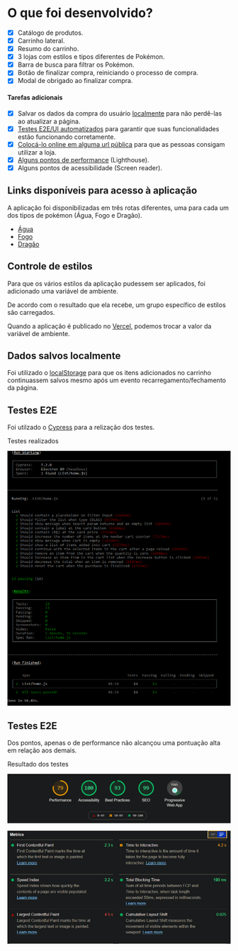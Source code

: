 # O que foi desenvolvido?
- [x] Catálogo de produtos.
- [x] Carrinho lateral.
- [x] Resumo do carrinho.
- [x] 3 lojas com estilos e tipos diferentes de Pokémon.
- [x] Barra de busca para filtrar os Pokémon.
- [x] Botão de finalizar compra, reiniciando o processo de compra.
- [x] Modal de obrigado ao finalizar compra.

#### Tarefas adicionais
- [x] Salvar os dados da compra do usuário [localmente](#localstorage) para não perdê-las ao atualizar a página.
- [x] [Testes E2E/UI automatizados](#cypress) para garantir que suas funcionalidades estão funcionando corretamente.
- [x] [Colocá-lo online em alguma url pública](#vercel) para que as pessoas consigam utilizar a loja.
- [x] [Alguns pontos de performance](#perfomance) (Lighthouse).
- [x] Alguns pontos de acessibilidade (Screen reader).

## <a href="vercel"></a> Links disponíveis para acesso à aplicação
A aplicação foi disponibilizadas em três rotas diferentes, uma para cada um dos tipos de pokémon (Água, Fogo e Dragão).

- [Água](https://pokemon-store-water.vercel.app/)
- [Fogo](https://pokemon-store-two.vercel.app/)
- [Dragão](https://pokemon-store-dragon.vercel.app/)

## Controle de estilos
Para que os vários estilos da aplicação pudessem ser aplicados, foi adicionado uma variável de ambiente.

De acordo com o resultado que ela recebe, um grupo específico de estilos são carregados.

Quando a aplicação é publicado no [Vercel](https://vercel.com/), podemos trocar a valor da variável de ambiente.

## <a href="localstorage"></a> Dados salvos localmente
Foi utilizado o [localStorage](https://developer.mozilla.org/pt-BR/docs/Web/API/Window/localStorage) para que os itens adicionados no carrinho continuassem salvos mesmo após um evento recarregamento/fechamento da página.

## <a href="cypress"></a> Testes E2E
Foi utilzado o [Cypress](https://www.cypress.io/) para a relização dos testes.

Testes realizados

![image info](./pictures/cypress.png)

## <a href="performance"></a> Testes E2E
Dos pontos, apenas o de performance não alcançou uma pontuação alta em relação aos demais.

Resultado dos testes

![image info](./pictures/performance.png)

![image info](./pictures/stats.png)